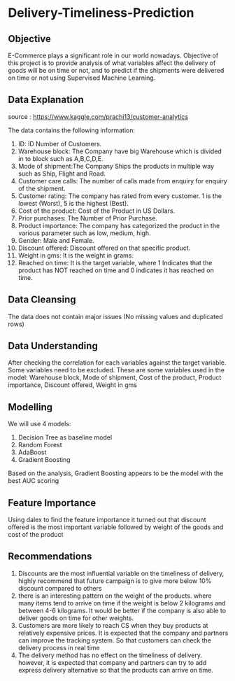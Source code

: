 # Delivery-Timeliness-Prediction

## Objective 
E-Commerce plays a significant role in our world nowadays. Objective of this project is to provide analysis of what variables affect the delivery of goods will be on time or not, and to predict if the shipments were delivered on time or not using Supervised Machine Learning.

## Data Explanation 
source : https://www.kaggle.com/prachi13/customer-analytics

The data contains the following information:
1. ID: ID Number of Customers.
2. Warehouse block: The Company have big Warehouse which is divided in to block such as A,B,C,D,E.
3. Mode of shipment:The Company Ships the products in multiple way such as Ship, Flight and Road.
4. Customer care calls: The number of calls made from enquiry for enquiry of the shipment.
5. Customer rating: The company has rated from every customer. 1 is the lowest (Worst), 5 is the highest (Best).
6. Cost of the product: Cost of the Product in US Dollars.
7. Prior purchases: The Number of Prior Purchase.
8. Product importance: The company has categorized the product in the various parameter such as low, medium, high.
9. Gender: Male and Female.
10. Discount offered: Discount offered on that specific product.
11. Weight in gms: It is the weight in grams.
12. Reached on time: It is the target variable, where 1 Indicates that the product has NOT reached on time and 0 indicates it has reached on time.

## Data Cleansing
The data does not contain major issues (No missing values and duplicated rows)

## Data Understanding
After checking the correlation for each variables against the target variable. Some variables need to be excluded. These are some variables used in the model: Warehouse block, Mode of shipment, Cost of the product, Product importance, Discount offered, Weight in gms

## Modelling
We will use 4 models:
1. Decision Tree as baseline model
2. Random Forest
3. AdaBoost
4. Gradient Boosting

Based on the analysis, Gradient Boosting appears to be the model with the best AUC scoring

## Feature Importance 
Using dalex to find the feature importance it turned out that discount offered is the most important variable followed by weight of the goods and cost of the product

## Recommendations 
1. Discounts are the most influential variable on the timeliness of delivery, highly recommend that future campaign is to give more below 10% discount compared to others
2. there is an interesting pattern on the weight of the products. where many items tend to arrive on time if the weight is below 2 kilograms and between 4-6 kilograms. It would be better if the company is also able to deliver goods on time for other weights.
3. Customers are more likely to reach CS when they buy products at relatively expensive prices. It is expected that the company and partners can improve the tracking system. So that customers can check the delivery process in real time
4. The delivery method has no effect on the timeliness of delivery. however, it is expected that company and partners can try to add express delivery alternative so that the products can arrive on time.
